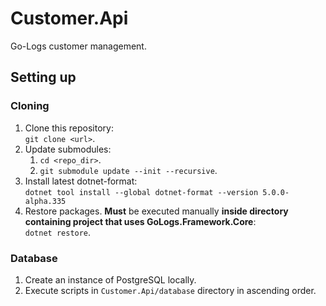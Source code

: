# Customer.Api

Go-Logs customer management.

## Setting up

### Cloning

1. Clone this repository:  
   `git clone <url>`.
2. Update submodules:    
    1. `cd <repo_dir>`.
    2. `git submodule update --init --recursive`.
3. Install latest dotnet-format:  
   `dotnet tool install --global dotnet-format --version 5.0.0-alpha.335`
4. Restore packages. **Must** be executed manually **inside directory containing project that uses GoLogs.Framework.Core**:  
    `dotnet restore`.

### Database

1. Create an instance of PostgreSQL locally.
2. Execute scripts in `Customer.Api/database` directory in ascending order.
